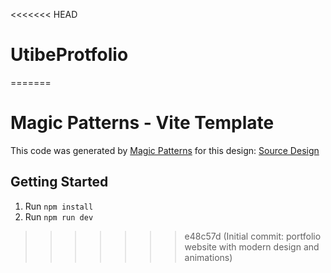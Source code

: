 <<<<<<< HEAD
# UtibeProtfolio
=======
# Magic Patterns - Vite Template

This code was generated by [Magic Patterns](https://magicpatterns.com) for this design: [Source Design](https://www.magicpatterns.com/c/gdi5jgcarabunglv7zlntm)

## Getting Started

1. Run `npm install`
2. Run `npm run dev`
>>>>>>> e48c57d (Initial commit: portfolio website with modern design and animations)
